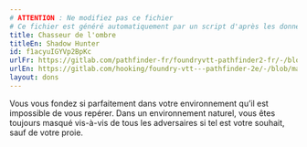```yaml
---
# ATTENTION : Ne modifiez pas ce fichier
# Ce fichier est généré automatiquement par un script d'après les données du module Foundry VTT officiel et de sa traduction
title: Chasseur de l'ombre
titleEn: Shadow Hunter
id: f1acyuIGYVp2BpKc
urlFr: https://gitlab.com/pathfinder-fr/foundryvtt-pathfinder2-fr/-/blob/master/data/feats/f1acyuIGYVp2BpKc.htm
urlEn: https://gitlab.com/hooking/foundry-vtt---pathfinder-2e/-/blob/master/packs/data/feats.db/shadow-hunter.json
layout: dons
---
```

Vous vous fondez si parfaitement dans votre environnement qu’il est impossible de vous repérer. Dans un environnement naturel, vous êtes toujours masqué vis-à-vis de tous les adversaires si tel est votre souhait, sauf de votre proie.
